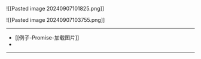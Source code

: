 ![[Pasted image 20240907101825.png]]


![[Pasted image 20240907103755.png]]



---

- [[例子-Promise-加载图片]]
- 

---



